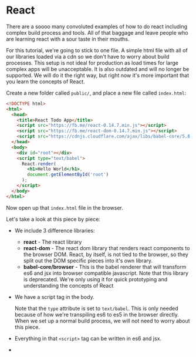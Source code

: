 # React

There are a soooo many convoluted examples of how to do react including complex
build process and tools. All of that baggage and leave people who are learning
react with a sour taste in their mouths.

For this tutorial, we're going to stick to one file. A simple html file with all
of our libraries loaded via a cdn so we don't have to worry about build
processes. This setup is not ideal for production as load times for large
complex apps will be unacceptable. It is also outdated and will no longer be
supported. We will do it the right way, but right now it's more important that
you learn the concepts of React.

Create a new folder called `public/`, and place a new file called `index.html`:

```html
<!DOCTYPE html>
<html>
  <head>
    <title>React Todo App</title>
    <script src="https://fb.me/react-0.14.7.min.js"></script>
    <script src="https://fb.me/react-dom-0.14.7.min.js"></script>
    <script src="https://cdnjs.cloudflare.com/ajax/libs/babel-core/5.8.23/browser.min.js"></script>
  </head>
  <body>
    <div id="root"></div>
    <script type="text/babel">
      React.render(
        <h1>Hello World</h1>,
        document.getElementById('root')
      );
    </script>
  </body>
</html>
```

Now open up that `index.html` file in the browser.

Let's take a look at this piece by piece:

- We include 3 difference libraries:
  - **react** - The react library
  - **react-dom** - The react dom library that renders react components to
    the browser DOM. React, by itself, is not tied to the browser, so they split
    out the DOM specific pieces into it's own library.
  - **babel-core/browser** - This is the babel renderer that will transform es6
    and jsx into browser compatible javascript. Note that this library is
    deprecated. We're only using it for quick prototyping and understanding the
    concepts of React

- We have a script tag in the body.

  Note that the `type` attribute is set to `text/babel`. This is only needed
  because of how we're transpiling es6 to es5 in the browser directly. When we
  set up a normal build process, we will not need to worry about this piece.

- Everything in that `<script>` tag can be written in es6 and
  jsx.

-

